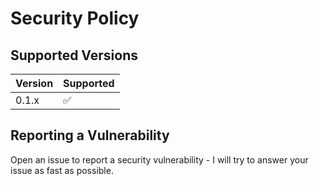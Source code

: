 # Security Policy

## Supported Versions

| Version | Supported          |
| ------- | ------------------ |
| 0.1.x   | :white_check_mark: |

## Reporting a Vulnerability

Open an issue to report a security vulnerability - I will try to answer your issue as fast as possible.
